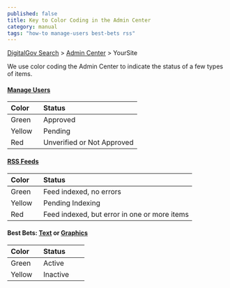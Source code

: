 ```yaml
---
published: false
title: Key to Color Coding in the Admin Center
category: manual
tags: "how-to manage-users best-bets rss"
---
```


[DigitalGov Search](/index.html) > [Admin Center](https://search.usa.gov/sites/) > YourSite

We use color coding the Admin Center to indicate the status of a few types of items. 

#### [Manage Users](/manual/users.html)

| Color | Status |
|:---------|:--------------------------------------------|
| Green&nbsp;&nbsp;&nbsp; | Approved&nbsp;&nbsp;&nbsp;&nbsp;&nbsp;&nbsp;&nbsp;&nbsp;&nbsp; |
| Yellow | Pending |
| Red | Unverified or Not Approved |

#### [RSS Feeds](/manual/rss.html)

| Color | Status |
|:---------|:--------------------------------------------|
| Green&nbsp;&nbsp;&nbsp; | Feed indexed, no errors&nbsp;&nbsp;&nbsp;&nbsp;&nbsp;&nbsp; |
| Yellow | Pending Indexing |
| Red | Feed indexed, but error in one or more items |

#### Best Bets: [Text](/manual/best-bets-text.html) or [Graphics](/manual/best-bets-graphics.html)

| Color | Status |
|:---------|:--------------------------------------------|
| Green&nbsp;&nbsp;&nbsp; | Active&nbsp;&nbsp;&nbsp;&nbsp;&nbsp;&nbsp;&nbsp;&nbsp;&nbsp; |
| Yellow | Inactive |
